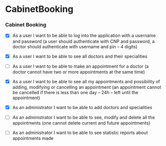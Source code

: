 # CabinetBooking
### Cabinet Booking

- [x] As a user I want to be able to log into the application with a username and password (a user should authenticate with
CNP and password, a doctor should authenticate with username and pin – 4 digits)

- [x] As a user I want to be able to see all doctors and their specialities

- [ ] As a user I want to be able to make an appointment for a doctor (a doctor cannot have two or more appointments at
the same time)

- [x] As a user I want to be able to see all my appointments and possibility of adding, modifying or cancelling an
appointment (an appointment cannot be cancelled if there is less than one day – 24h – left until the appointment)

- [x] As an administrator I want to be able to add doctors and specialities

- [ ] As an administrator I want to be able to see, modify and delete all the appointments (one cannot delete current and
future appointments)

- [ ] As an administrator I want to be able to see statistic reports about appointments made
